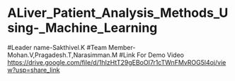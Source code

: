 # ALiver_Patient_Analysis_Methods_Using-_Machine_Learning
#Leader name-Sakthivel.K
#Team Member-Mohan.V,Pragadesh.T,Narasimman.M
#Link For Demo Video
https://drive.google.com/file/d/1hIzHtT29gEBoOI7r1cTWnFMvROG5l4oj/view?usp=share_link

